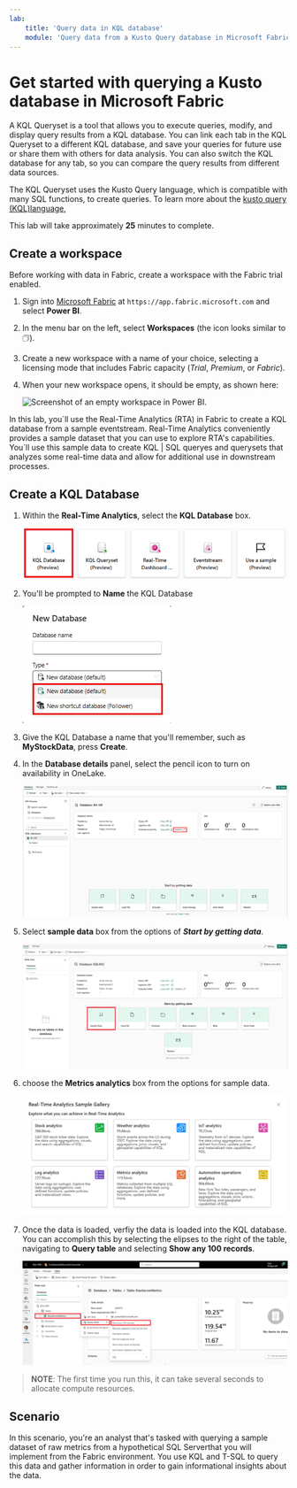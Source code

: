 ```yaml
---
lab:
    title: 'Query data in KQL database'
    module: 'Query data from a Kusto Query database in Microsoft Fabric'
---
```

# Get started with querying a Kusto database in Microsoft Fabric
A KQL Queryset is a tool that allows you to execute queries, modify, and display query results from a KQL database. You can link each tab in the KQL Queryset to a different KQL database, and save your queries for future use or share them with others for data analysis. You can also switch the KQL database for any tab, so you can compare the query results from different data sources.

The KQL Queryset uses the Kusto Query language, which is compatible with many SQL functions, to create queries. To learn more about the [kusto query (KQL)language](https://learn.microsoft.com/en-us/azure/data-explorer/kusto/query/?context=%2Ffabric%2Fcontext%2Fcontext), 

This lab will take approximately **25** minutes to complete.

## Create a workspace

Before working with data in Fabric, create a workspace with the Fabric trial enabled.

1. Sign into [Microsoft Fabric](https://app.fabric.microsoft.com) at `https://app.fabric.microsoft.com` and select **Power BI**.
2. In the menu bar on the left, select **Workspaces** (the icon looks similar to &#128455;).
3. Create a new workspace with a name of your choice, selecting a licensing mode that includes Fabric capacity (*Trial*, *Premium*, or *Fabric*).
4. When your new workspace opens, it should be empty, as shown here:

    ![Screenshot of an empty workspace in Power BI.](./Images/new-workspace.png)

In this lab, you´ll use the Real-Time Analytics (RTA) in Fabric to create a KQL database from a sample eventstream. Real-Time Analytics  conveniently provides a sample dataset that you can use to explore RTA's capabilities. You´ll use this sample data to create KQL | SQL queryes and querysets that analyzes some real-time data and allow for additional use in downstream processes.

## Create a KQL Database

1. Within the **Real-Time Analytics**, select the **KQL Database** box.

   ![Image of choose kqldatabase](./Images/select-kqldatabase.png)

2. You'll be prompted to **Name** the KQL Database

   ![Image of name kqldatabase](./Images/name-kqldatabase.png)

3. Give the KQL Database a name that you'll remember, such as **MyStockData**, press **Create**.

4. In the **Database details** panel, select the pencil icon to turn on availability in OneLake.

   ![Image of enable onelake](./Images/enable-onelake-availability.png)

5. Select **sample data** box from the options of ***Start by getting data***.
 
   ![Image of selection options with sample data highlighted](./Images/load-sample-data.png)

6. choose the **Metrics analytics** box from the options for sample data.

   ![Image of choosing analytics data for lab](./Images/create-sample-data.png)

7. Once the data is loaded, verfiy the data is loaded into the KQL database. You can accomplish this by selecting the elipses to the right of the table, navigating to **Query table** and selecting **Show any 100 records**.

    ![Image of selecting the top 100 files from the RawServerMetrics table](./Images/rawservermetrics-top-100.png)

> **NOTE**: The first time you run this, it can take several seconds to allocate compute resources.

## Scenario
In this scenario, you're an analyst that's tasked with querying a sample dataset of raw metrics from a hypothetical SQL Serverthat you will implement from the Fabric environment. You use KQL and T-SQL to query this data and gather information in order to gain informational insights about the data.

